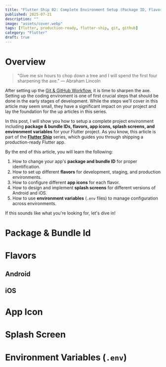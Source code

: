 ```yaml
---
title: "Flutter Ship 02: Complete Environment Setup (Package ID, Flavors, Icons, and Splash)"
published: 2025-07-21
description: ""
image: "assets/cover.webp"
tags: [flutter, production-ready, flutter-ship, git, github]
category: "Flutter"
draft: true
---
```


# Overview

> "Give me six hours to chop down a tree and I will spend the first four sharpening the axe."
> — Abraham Lincoln

After setting up the [Git & GitHub Workflow](../git-github/), it is time to sharpen the axe. Setting up the coding enviroment is one of first crucial steps that should be done in the early stages of development. While the steps we'll cover in this article may seem small, they have a significant impact on your project and lay the foundation for the up articles in this series.

In this post, I will show you how to setup a complete project environment including **package & bundle IDs, flavors, app icons, splash screens, and environment variables** for your Flutter project. As you know, this article is part of the [**Flutter Ship**](../) series, which guides you through shipping a production-ready Flutter app.

By the end of this article, you will learn the following:

1. How to change your app's **package and bundle ID** for proper identification.
2. How to set up different **flavors** for development, staging, and production environments.
3. How to configure different **app icons** for each flavor.
4. How to design and implement **splash screens** for different versions of Android and iOS.
5. How to use **environment variables** (`.env` files) to manage configuration across environments.

If this sounds like what you're looking for, let's dive in!

# Package & Bundle Id

# Flavors

## Android

## iOS

# App Icon

# Splash Screen

# Environment Variables (`.env`) 